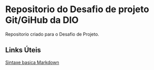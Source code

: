 # Repositorio do Desafio de projeto Git/GiHub da  DIO
Repositorio criado para o Desafio de Projeto.

## Links Úteis
[Sintaxe basica Markdown](https://www.markdownguide.org/)
